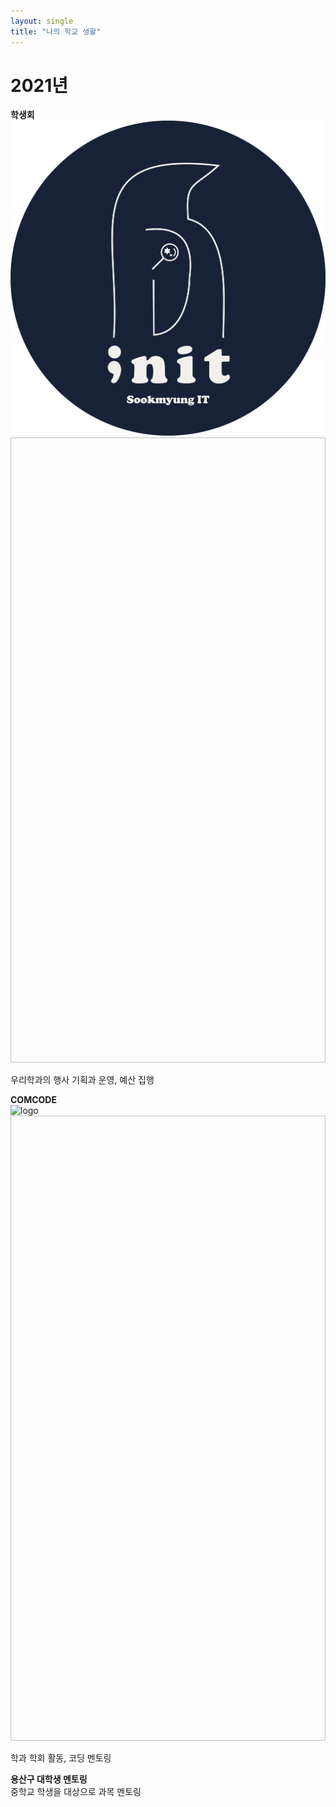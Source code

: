 ```yaml
---
layout: single
title: "나의 학교 생활"
---
```


# 2021년


**학생회**
<br>
![logo](logo2.png)
<img scr="logo2.png" width="1000" height="1000">

우리학과의 행사 기획과 운영, 예산 집행


**COMCODE**
<br>
![logo](comecode로고.png)
<img scr="comecode로고.png" width="1000" height="1000">

학과 학회 활동, 코딩 멘토링


**용산구 대학생 멘토링**
<br>
중학교 학생을 대상으로 과목 멘토링
